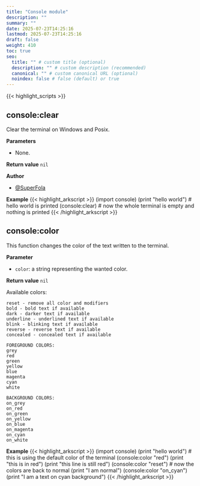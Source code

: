 ```yaml
---
title: "Console module"
description: ""
summary: ""
date: 2025-07-23T14:25:16
lastmod: 2025-07-23T14:25:16
draft: false
weight: 410
toc: true
seo:
  title: "" # custom title (optional)
  description: "" # custom description (recommended)
  canonical: "" # custom canonical URL (optional)
  noindex: false # false (default) or true
---
```


{{< highlight_scripts >}}

## console:clear

Clear the terminal on Windows and Posix.

**Parameters**
- None.

**Return value** `nil`

**Author**
- [@SuperFola](https://github.com/SuperFola)

**Example**
{{< highlight_arkscript >}}
(import console)
(print "hello world")  # hello world is printed
(console:clear)        # now the whole terminal is empty and nothing is printed
{{< /highlight_arkscript >}}

## console:color

This function changes the color of the text written to the terminal.

**Parameter**
- `color`: a string representing the wanted color.

**Return value** `nil`

Available colors:
```
reset - remove all color and modifiers
bold - bold text if available
dark - darker text if available
underline - underlined text if available
blink - blinking text if available
reverse - reverse text if available
concealed - concealed text if available

FOREGROUND COLORS:
grey
red
green
yellow
blue
magenta
cyan
white

BACKGROUND COLORS:
on_grey
on_red
on_green
on_yellow
on_blue
on_magenta
on_cyan
on_white
```

**Example**
{{< highlight_arkscript >}}
(import console)
(print "hello world")  # this is using the default color of the terminal
(console:color "red")
(print "this is in red")
(print "this line is still red")
(console:color "reset")    # now the colors are back to normal
(print "I am normal")
(console:color "on_cyan")
(print "I am a text on cyan background")
{{< /highlight_arkscript >}}